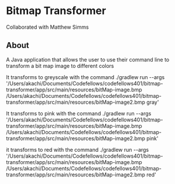 # Bitmap Transformer
Collaborated with Matthew Simms

## About
A Java application that allows the user to use their command line to transform a bit map image to different colors
 
It transforms to greyscale with the command ./gradlew run --args '/Users/akachi/Documents/Codefellows/codefellows401/bitmap-transformer/app/src/main/resources/bitMap-image.bmp /Users/akachi/Documents/Codefellows/codefellows401/bitmap-transformer/app/src/main/resources/bitMap-image2.bmp gray'

It transforms to pink with the command ./gradlew run --args '/Users/akachi/Documents/Codefellows/codefellows401/bitmap-transformer/app/src/main/resources/bitMap-image.bmp /Users/akachi/Documents/Codefellows/codefellows401/bitmap-transformer/app/src/main/resources/bitMap-image2.bmp pink'

it transforms to red with the command ./gradlew run --args '/Users/akachi/Documents/Codefellows/codefellows401/bitmap-transformer/app/src/main/resources/bitMap-image.bmp /Users/akachi/Documents/Codefellows/codefellows401/bitmap-transformer/app/src/main/resources/bitMap-image2.bmp red'
